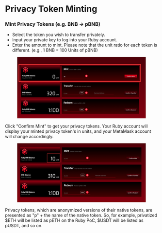 # Privacy Token Minting

### Mint Privacy Tokens (e.g. BNB -> pBNB)

* Select the token you wish to transfer privately.
* Input your private key to log into your Ruby account.
* Enter the amount to mint. Please note that the unit ratio for each token is different. (e.g., 1 BNB = 100 Units of pBNB)

<figure><img src="../.gitbook/assets/image (4) (1).png" alt=""><figcaption></figcaption></figure>

Click "Confirm Mint" to get your privacy tokens. Your Ruby account will display your minted privacy token's in units, and your MetaMask account will change accordingly.

<figure><img src="../.gitbook/assets/image (11).png" alt=""><figcaption></figcaption></figure>

Privacy tokens, which are anonymized versions of their native tokens, are presented as "p" + the name of the native token. So, for example, privatized $ETH will be listed as pETH on the Ruby PoC, $USDT will be listed as pUSDT, and so on.
